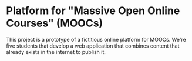 # Platform for "Massive Open Online Courses" (MOOCs)

This project is a prototype of a fictitious online platform for MOOCs. We're five students that develop a web application that combines content that already exists in the internet to publish it.
